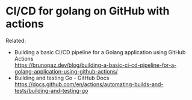 # CI/CD for golang on GitHub with actions

Related:

* Building a basic CI/CD pipeline for a Golang application using GitHub Actions  
  <https://brunopaz.dev/blog/building-a-basic-ci-cd-pipeline-for-a-golang-application-using-github-actions/>
* Building and testing Go - GitHub Docs  
  <https://docs.github.com/en/actions/automating-builds-and-tests/building-and-testing-go>
